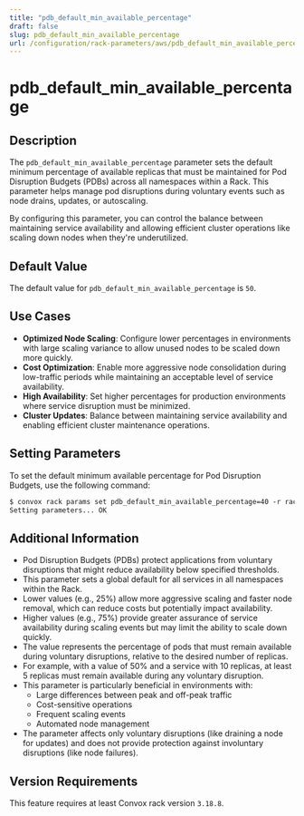 ```yaml
---
title: "pdb_default_min_available_percentage"
draft: false
slug: pdb_default_min_available_percentage
url: /configuration/rack-parameters/aws/pdb_default_min_available_percentage
---
```


# pdb_default_min_available_percentage

## Description
The `pdb_default_min_available_percentage` parameter sets the default minimum percentage of available replicas that must be maintained for Pod Disruption Budgets (PDBs) across all namespaces within a Rack. This parameter helps manage pod disruptions during voluntary events such as node drains, updates, or autoscaling.

By configuring this parameter, you can control the balance between maintaining service availability and allowing efficient cluster operations like scaling down nodes when they're underutilized.

## Default Value
The default value for `pdb_default_min_available_percentage` is `50`.

## Use Cases
- **Optimized Node Scaling**: Configure lower percentages in environments with large scaling variance to allow unused nodes to be scaled down more quickly.
- **Cost Optimization**: Enable more aggressive node consolidation during low-traffic periods while maintaining an acceptable level of service availability.
- **High Availability**: Set higher percentages for production environments where service disruption must be minimized.
- **Cluster Updates**: Balance between maintaining service availability and enabling efficient cluster maintenance operations.

## Setting Parameters
To set the default minimum available percentage for Pod Disruption Budgets, use the following command:
```html
$ convox rack params set pdb_default_min_available_percentage=40 -r rackName
Setting parameters... OK
```

## Additional Information
- Pod Disruption Budgets (PDBs) protect applications from voluntary disruptions that might reduce availability below specified thresholds.
- This parameter sets a global default for all services in all namespaces within the Rack.
- Lower values (e.g., 25%) allow more aggressive scaling and faster node removal, which can reduce costs but potentially impact availability.
- Higher values (e.g., 75%) provide greater assurance of service availability during scaling events but may limit the ability to scale down quickly.
- The value represents the percentage of pods that must remain available during voluntary disruptions, relative to the desired number of replicas.
- For example, with a value of 50% and a service with 10 replicas, at least 5 replicas must remain available during any voluntary disruption.
- This parameter is particularly beneficial in environments with:
  - Large differences between peak and off-peak traffic
  - Cost-sensitive operations
  - Frequent scaling events
  - Automated node management
- The parameter affects only voluntary disruptions (like draining a node for updates) and does not provide protection against involuntary disruptions (like node failures).

## Version Requirements
This feature requires at least Convox rack version `3.18.8`.
